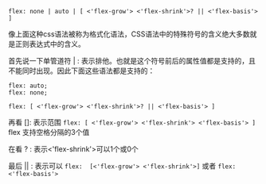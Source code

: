 `flex: none | auto | [ <'flex-grow'> <'flex-shrink'>? || <'flex-basis'> ]`

像上面这种css语法被称为格式化语法，CSS语法中的特殊符号的含义绝大多数就是正则表达式中的含义。

首先说一下单管道符 | : 表示排他。也就是这个符号前后的属性值都是支持的，且不能同时出现。因此下面这些语法都是支持的：
```
flex: auto;
flex: none;

flex: [ <'flex-grow'> <'flex-shrink'>? || <'flex-basis'> ]
```
再看 []: 表示范围
`flex: [ <'flex-grow'> <'flex-shrink'> <'flex-basis'> ]`
flex 支持空格分隔的3个值

在看 ? : 表示<'flex-shrink'>可以1个或0个

最后 || : 表示可以 `flex:  [<'flex-grow'> <'flex-shrink'>]` 或者 `flex: <'flex-basis'>`